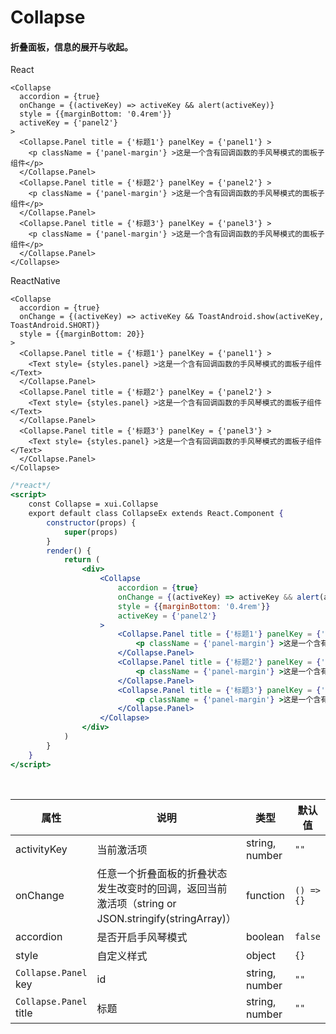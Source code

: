 # Collapse

#### 折叠面板，信息的展开与收起。

React

```
<Collapse
  accordion = {true}
  onChange = {(activeKey) => activeKey && alert(activeKey)}
  style = {{marginBottom: '0.4rem'}}
  activeKey = {'panel2'}
>
  <Collapse.Panel title = {'标题1'} panelKey = {'panel1'} >
    <p className = {'panel-margin'} >这是一个含有回调函数的手风琴模式的面板子组件</p>
  </Collapse.Panel>
  <Collapse.Panel title = {'标题2'} panelKey = {'panel2'} >
    <p className = {'panel-margin'} >这是一个含有回调函数的手风琴模式的面板子组件</p>
  </Collapse.Panel>
  <Collapse.Panel title = {'标题3'} panelKey = {'panel3'} >
    <p className = {'panel-margin'} >这是一个含有回调函数的手风琴模式的面板子组件</p>
  </Collapse.Panel>
</Collapse>
```

ReactNative

```
<Collapse
  accordion = {true}
  onChange = {(activeKey) => activeKey && ToastAndroid.show(activeKey, ToastAndroid.SHORT)}
  style = {{marginBottom: 20}}
>
  <Collapse.Panel title = {'标题1'} panelKey = {'panel1'} >
    <Text style= {styles.panel} >这是一个含有回调函数的手风琴模式的面板子组件</Text>
  </Collapse.Panel>
  <Collapse.Panel title = {'标题2'} panelKey = {'panel2'} >
    <Text style= {styles.panel} >这是一个含有回调函数的手风琴模式的面板子组件</Text>
  </Collapse.Panel>
  <Collapse.Panel title = {'标题3'} panelKey = {'panel3'} >
    <Text style= {styles.panel} >这是一个含有回调函数的手风琴模式的面板子组件</Text>
  </Collapse.Panel>
</Collapse>
```

```jsx
/*react*/
<script>
    const Collapse = xui.Collapse
    export default class CollapseEx extends React.Component {
        constructor(props) {
            super(props)
        }
        render() {
            return (
                <div>
                    <Collapse
                        accordion = {true}
                        onChange = {(activeKey) => activeKey && alert(activeKey)}
                        style = {{marginBottom: '0.4rem'}}
                        activeKey = {'panel2'}
                    >
                        <Collapse.Panel title = {'标题1'} panelKey = {'panel1'} >
                            <p className = {'panel-margin'} >这是一个含有回调函数的手风琴模式的面板子组件</p>
                        </Collapse.Panel>
                        <Collapse.Panel title = {'标题2'} panelKey = {'panel2'} >
                            <p className = {'panel-margin'} >这是一个含有回调函数的手风琴模式的面板子组件</p>
                        </Collapse.Panel>
                        <Collapse.Panel title = {'标题3'} panelKey = {'panel3'} >
                            <p className = {'panel-margin'} >这是一个含有回调函数的手风琴模式的面板子组件</p>
                        </Collapse.Panel>
                    </Collapse>
                </div>
            )
        }
    }
</script>
```

<br/>

属性 | 说明 | 类型 | 默认值
----|-----|------|------
activityKey | 当前激活项 | string, number | `""`
onChange | 任意一个折叠面板的折叠状态发生改变时的回调，返回当前激活项（string or JSON.stringify(stringArray)） | function | `() => {}`
accordion | 是否开启手风琴模式 | boolean | `false`
style | 自定义样式 | object | `{}`
`Collapse.Panel` key | id | string, number | `""`
`Collapse.Panel` title | 标题 | string, number | `""`